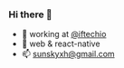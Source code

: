 ### Hi there 👋

- 👀 working at [@iftechio](https://iftech.io)
- 🏪 web & react-native
- 📫 sunskyxh@gmail.com

<!--
**SunskyXH/SunskyXH** is a ✨ _special_ ✨ repository because its `README.md` (this file) appears on your GitHub profile.

Here are some ideas to get you started:

- 🔭 I’m currently working on ...
- 🌱 I’m currently learning ...
- 👯 I’m looking to collaborate on ...
- 🤔 I’m looking for help with ...
- 💬 Ask me about ...
- 📫 How to reach me: ...
- 😄 Pronouns: ...
- ⚡ Fun fact: ...
-->
